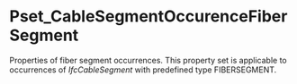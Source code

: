 # Pset_CableSegmentOccurenceFiberSegment

Properties of fiber segment occurrences. This property set is applicable to occurrences of _IfcCableSegment_ with predefined type FIBERSEGMENT.<!-- end of definition -->
